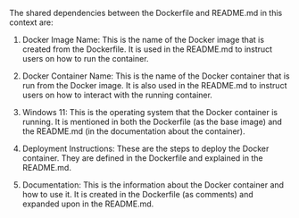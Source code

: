The shared dependencies between the Dockerfile and README.md in this context are:

1. Docker Image Name: This is the name of the Docker image that is created from the Dockerfile. It is used in the README.md to instruct users on how to run the container.

2. Docker Container Name: This is the name of the Docker container that is run from the Docker image. It is also used in the README.md to instruct users on how to interact with the running container.

3. Windows 11: This is the operating system that the Docker container is running. It is mentioned in both the Dockerfile (as the base image) and the README.md (in the documentation about the container).

4. Deployment Instructions: These are the steps to deploy the Docker container. They are defined in the Dockerfile and explained in the README.md.

5. Documentation: This is the information about the Docker container and how to use it. It is created in the Dockerfile (as comments) and expanded upon in the README.md.